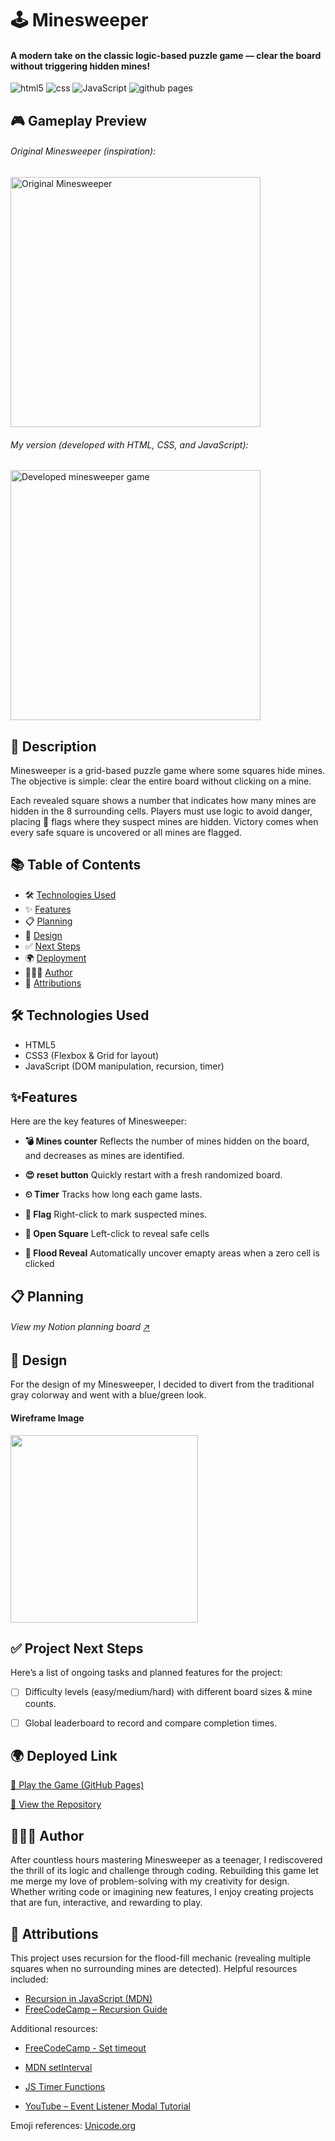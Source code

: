 <!-- Title -->
# 🕹️ Minesweeper

<!-- Subtitle -->
#### A modern take on the classic logic-based puzzle game — clear the board without triggering hidden mines!

<!-- badges/ Icons https://simpleicons.org/-->
<!-- ### 🚀 Tech Stack -->
<p class="flex">
<img src="https://img.shields.io/badge/-HTML5-black?style=for-the-badge&logoColor=white&logo=html5&color=E34F26" alt="html5" />

<img src="https://img.shields.io/badge/-CSS-black?style=for-the-badge&logoColor=white&logo=css&color=663399" alt="css" />

<img src="https://img.shields.io/badge/-javascript-black?style=for-the-badge&logoColor=white&logo=javascript&color=F7DF1E" alt="JavaScript" />

<img src="https://img.shields.io/badge/-githubpages-black?style=for-the-badge&logoColor=white&logo=github&color=181717" alt="github pages" />
</p>


<!-- images of app (inc. logo  homepage etc.)-->
## 🎮 Gameplay Preview
###### Original Minesweeper (inspiration):

<img src="https://cdn.mos.cms.futurecdn.net/f873f2282e16faeebdb4a09e2f3cef32.jpg" alt="Original Minesweeper" width="400"/>

###### My version (developed with HTML, CSS, and JavaScript):

<img src="https://i.ibb.co/0VzBdgG/Screenshot-2024-12-16-143411.png" alt="Developed minesweeper game" width="400"/>

<!-- ## 🌐 Demo video?

Here is a live demo of CarePulse in action: [CarePulse Demo](https://carepulse-demo.com)

![CarePulse Demo](https://carepulse-demo.com/demo-screenshot.png) -->

## 📖 Description

Minesweeper is a grid-based puzzle game where some squares hide mines. The objective is simple: clear the entire board without clicking on a mine.

Each revealed square shows a number that indicates how many mines are hidden in the 8 surrounding cells. Players must use logic to avoid danger, placing 🚩 flags where they suspect mines are hidden. Victory comes when every safe square is uncovered or all mines are flagged.

## 📚 Table of Contents
* 🛠  [Technologies Used](#technologiesused)
* ✨ [Features](#features)
* 📋 [Planning](#planning)
* 🎨 [Design](#design)
* ✅ [Next Steps](#nextsteps)
* 🌍 [Deployment](#deployment)
* 👩🏾‍💻 [Author](#author)
* 📜 [Attributions](#attributions)

## <a name="technologiesused"></a>🛠 Technologies Used
* HTML5
* CSS3 (Flexbox & Grid for layout)
* JavaScript (DOM manipulation, recursion, timer)


## <a name="features"></a>✨Features
Here are the key features of Minesweeper:

- **💣  Mines counter**
    Reflects the number of mines hidden on the board, and decreases as mines are identified.

- **😍  reset button**
    Quickly restart with a fresh randomized board.

- **⏲   Timer**
    Tracks how long each game lasts.

- **🚩 Flag**
    Right-click to mark suspected mines.

- **🔢 Open Square**
    Left-click to reveal safe cells

- **🌊 Flood Reveal**
    Automatically uncover emapty areas when a zero cell is clicked

## <a name="planning"></a>📋 Planning
###### View my Notion planning board [↗](https://www.notion.so/Minesweeper-158133426c96816a9f9cf23fb9071e41?pvs=4)

## <a name="design"></a>🎨 Design
For the design of my Minesweeper, I decided to divert from the traditional gray colorway and went with a blue/green look.

#### Wireframe Image
<img src="https://i.ibb.co/sgrXXhF/Screenshot-2024-12-09-195540.png" width="300"/>


## <a name="nextsteps"></a>✅ Project Next Steps
Here’s a list of ongoing tasks and planned features for the project:

- [ ] Difficulty levels (easy/medium/hard) with different board sizes & mine counts.
- [ ] Global leaderboard to record and compare completion times.


## <a name="deployment"></a>🌍 Deployed Link
[🎯 Play the Game (GitHub Pages)](https://ashleylaisure.github.io/Minesweeper/)

[📂 View the Repository](https://github.com/ashleylaisure/Minesweeper)


## <a name="author"></a>👩🏾‍💻 Author
After countless hours mastering Minesweeper as a teenager, I rediscovered the thrill of its logic and challenge through coding. Rebuilding this game let me merge my love of problem-solving with my creativity for design. Whether writing code or imagining new features, I enjoy creating projects that are fun, interactive, and rewarding to play.
    
## <a name="attributions"></a>📜 Attributions
This project uses recursion for the flood-fill mechanic (revealing multiple squares when no surrounding mines are detected). Helpful resources included:

- [Recursion in JavaScript (MDN)](https://developer.mozilla.org/en-US/docs/Glossary/Recursion)
- [FreeCodeCamp – Recursion Guide](https://www.freecodecamp.org/news/recursion-in-javascript/)

Additional resources: 

* [FreeCodeCamp - Set timeout](https://www.freecodecamp.org/news/javascript-settimeout-how-to-set-a-timer-in-javascript-or-sleep-for-n-seconds/)
* [MDN setInterval](https://developer.mozilla.org/en-US/docs/Web/API/Window/setInterval)
* [JS Timer Functions](https://www.google.com/search?q=interval+timer+in+javascript&sca_esv=59d83465afa8625f&sxsrf=ADLYWILHo3AG_2Ti4M81b_keZUm22PeT-g%3A1734394247417&ei=h8FgZ8-OGaCe5NoPtO622QE&oq=interval+timer+in+jav&gs_lp=Egxnd3Mtd2l6LXNlcnAiFWludGVydmFsIHRpbWVyIGluIGphdioCCAAyBhAAGBYYHjIGEAAYFhgeMgYQABgWGB4yBhAAGBYYHjIGEAAYFhgeMgYQABgWGB4yBhAAGBYYHjIGEAAYFhgeMgYQABgWGB4yBhAAGBYYHkjWGlDJAVjdDXABeAGQAQCYAVOgAZIEqgEBN7gBAcgBAPgBAZgCCKACrQTCAgoQABiwAxjWBBhHwgINEAAYgAQYsAMYQxiKBcICChAAGIAEGEMYigXCAgUQABiABMICChAAGIAEGBQYhwLCAgcQABiABBgKmAMAiAYBkAYKkgcBOKAH5TA&sclient=gws-wiz-serp)

* [YouTube – Event Listener Modal Tutorial](https://www.youtube.com/watch?v=gLWIYk0Sd38)

Emoji references: [Unicode.org](https://unicode.org/emoji/charts/full-emoji-list.html)